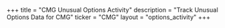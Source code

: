 +++
title = "CMG Unusual Options Activity"
description = "Track Unusual Options Data for CMG"
ticker = "CMG"
layout = "options_activity"
+++

